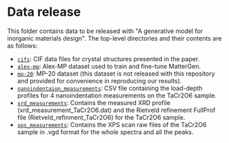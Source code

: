 # Data release

This folder contains data to be released with "A generative model for inorganic
materials design". The top-level directories and their contents are as follows:

* [`cifs`](cifs): CIF data files for crystal structures presented in the paper.
* [`alex-mp`](alex-mp): Alex-MP dataset used to train and fine-tune MatterGen.
* [`mp-20`](mp-20): MP-20 dataset (this dataset is not released with this repository and provided for convenience in reproducing our results).
* [`nanoindentaion_measurements`](nanoindentaion_measurements): CSV file containing the load-depth profiles for 4 nanoindentation measurements on the TaCr2O6 sample.
* [`xrd_measurements`](xrd_measurements): Contains the measured XRD profile (xrd_measurement_TaCr2O6.dat) and the Rietveld refinement FullProf file (Rietveld_refinment_TaCr2O6) for the TaCr2O6 sample.
* [`xps_measurements`](xps_measurements): Contains the XPS scan raw files of the TaCr2O6 sample in .vgd format for the whole spectra and all the peaks.
